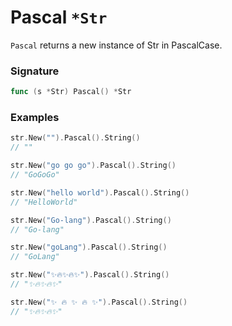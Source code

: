 # Pascal `*Str`

`Pascal` returns a new instance of Str in PascalCase.

### Signature

```go
func (s *Str) Pascal() *Str
```

### Examples

```go
str.New("").Pascal().String()
// ""

str.New("go go go").Pascal().String()
// "GoGoGo"

str.New("hello world").Pascal().String()
// "HelloWorld"

str.New("Go-lang").Pascal().String()
// "Go-lang"

str.New("goLang").Pascal().String()
// "GoLang"

str.New("✨🔥✨🔥✨").Pascal().String()
// "✨🔥✨🔥✨"

str.New("✨ 🔥 ✨ 🔥 ✨").Pascal().String()
// "✨🔥✨🔥✨"

```
